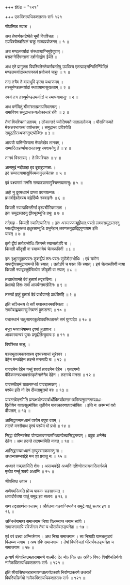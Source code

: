 +++
title = "१२१"

+++
एकविंशत्यधिकशततमः सर्गः १२१  
  
श्रीवसिष्ठ उवाच ।  
  
अथ तेष्वर्णवतटेष्वेते भूमौ विपश्चितः ।  
उपविश्यैतदखिलं चक्रू राज्यप्रयोजनम् ॥ १ ॥  
  
अत्र मण्दलमर्यादां संस्थाप्याग्निमुपेयुषाम् ।  
वरादग्नेर्दिगन्तानां दर्शनोद्योग ईर्यते ॥   
  
अथ एते प्रागुक्ता विपश्चितेस्तेष्वर्णवतटेषु उपविश्य एतत्प्राङ्मन्त्रिभिर्निवेदितं   
मण्डलमर्यादास्थापनरूपं प्रयोजनं चक्रुः ॥ १ ॥  
  
तदा तत्रैव ते वासभूमिं कृत्वा यथाक्रमम् ।  
तस्थुर्मण्डलमर्यादां स्थापयामासुरक्षताम् ॥ २ ॥  
  
स्वयं तत्र तस्थुर्मण्डलमर्यादां च स्थापयामासुः ॥ २ ॥  
  
अथ वर्णयितुं श्रीमांस्तत्प्रतापमिवागमत् ।  
सम्प्रविश्य समुद्रान्तरन्यलोकान्तरं रविः ॥ ३ ॥  
  
तेषां विपश्चितां प्रतापम् । लोकान्तरं ज्योतिषमते पाताललोकम् । पौराणिकमते   
मेरूत्तरभागस्थं वर्षान्तरम् । समुद्रान्तः प्रविश्येति   
समुद्रतीरस्थजनदृष्ट्योक्तिः ॥ ३ ॥  
  
आययौ यामिनीश्यामा मेघलेखेव तानवम् ।  
सम्पादिताहर्व्यापारास्तस्थुः स्वशयनेषु ते ॥ ४ ॥  
  
तानवं विस्तारम् । ते विपश्चितः ॥ ४ ॥  
  
आसमुद्रं नदीवाहा इव दूरादुपागताः ।  
इदं सम्पादयामासुर्विस्मयाकुलचेतसः ॥ ५ ॥  
  
इदं वक्ष्यमाणं मनसि सम्पादयामासुश्चिन्तयामासुः ॥ ५ ॥  
  
अहो नु दूरमध्वानं प्राप्ता वयमयत्नतः ।  
प्रभावोद्देवदेवस्य वह्नेर्दिव्यैः स्ववाहनैः ॥ ६ ॥  
  
कियती स्यात्प्रविस्तीर्णा दृश्यश्रीरियमातता ।  
इतः समुद्रस्तदनु द्वीपभूरम्बुधिः प्रभुः ॥ ७ ॥  
  
तदेवाह - कियती स्यादित्यादिना । इतः अस्माज्जम्बूद्वीपात् परतो लवणसमुद्रस्तदनु   
प्लक्षद्वीपभूस्तत इक्षुरसाम्बुधिः प्रभुर्महान् लवणसमुद्राद्द्विगुणायाम इति   
यावत् ॥ ७ ॥  
  
इतो द्वीपं ततोऽम्भोधिः किमन्ते स्यात्ततोऽपि च ।  
कियती कीदृशी वा स्यान्मायेयं चेत्यरूपिणी ॥ ८ ॥  
  
इतः इक्षुसमुद्रात्परतः कुशद्वीपं ततः परतः सुरोदोऽम्भोधिः । एवं क्रमेण   
सप्तद्वीपसमुद्राणामन्ते किं स्यात् । ततोऽपि च परतः किं स्यात् । इयं चेत्यरूपिणी माया   
कियती स्याद्वस्तुवैचित्र्येण कीदृशी वा स्यात् ॥ ८ ॥  
  
तत्प्रार्थयामहे देवं हुताशं तद्वरादिमाः ।  
प्रेक्षामहे दिशः सर्वा आपर्यन्तमखेदिनः ॥ ९ ॥  
  
तत्सर्व द्रष्टुं हुताशं देवं प्रार्थयामहे प्रार्थयेमहि ॥ ९ ॥  
  
इति सञ्चिन्त्य ते सर्वे यथास्थानमवस्थिताः ।  
सममेवाह्वयामासुर्भगवन्तं हुताशनम् ॥ १० ॥  
  
यथास्थानं चतुःसागरकूलेष्ववस्थितास्ते समं युगपदेव ॥ १० ॥   
  
बभूव भगवानेषामथ दृश्यो हुताशनः ।  
आकारवान्वरं पुत्राः प्रगृह्णीतेत्युवाच ह ॥ ११ ॥  
  
विपश्चित ऊचुः ।  
  
पञ्चभूतात्मकस्यास्य दृश्यस्यान्तं सुरेश्वर ।  
देहेन मन्त्रदेहेन तदन्ते मनसापि च ॥ १२ ॥  
  
यावदनेन देहेन गन्तुं शक्यं तावदनेन देहेन । एतदगम्ये   
वैदिकमन्त्रप्रभावसंस्कृतेनानेनैव देहेन । तदगम्ये मनसा ॥ १२ ॥  
  
यावत्संवेदनं यावत्सम्भवं यावदात्मकम् ।  
पश्येम इति नो देव दीयतामुत्तमो वरः ॥ १३ ॥  
  
यावत्संवेदनमिति प्रत्यक्षयोग्यसर्वार्थोक्तिर्यावत्सम्भवमित्यनुमानगम्य##-  
द्वितीयेन यावत्सूक्ष्मोक्तिः तृतीयेन यावत्कारणप्रपञ्चोक्तिः । इति नः अस्मभ्यं वरो   
दीयताम् ॥ १३ ॥  
  
आसिद्धगम्यमध्वानं पश्येम वपुषा वयम् ।  
तदन्ते मनसैवाथ दृश्यं पश्येम भो प्रभो ॥ १४ ॥  
  
सिद्धा योगिनस्तेषां योगप्रभावगम्यमभिव्याप्येत्यासिद्धगम्यम् । वपुषा अनेनैव   
देहेन । अथ तदन्ते तदगम्यमिति यावत् ॥ १४ ॥  
  
आसिद्धगम्यमध्वानं मृत्युरस्माकमस्तु मा ।  
अध्वन्यसम्भवद्देहे मन एव प्रयातु नः ॥ १५ ॥  
  
अध्वानं गच्छतामिति शेषः । असम्भवद्देहे अध्वनि दक्षिणोत्तरायणादिमार्गरूपे   
मृत्वैव गन्तुं शक्ये अध्वनि ॥ १५ ॥  
  
श्रीवसिष्ठ उवाच ।  
  
अथैवमस्त्विति प्रोच्य पावकः सहसागमत् ।  
क्षणादौर्वतया यातुं समुद्र इव सत्वरः ॥ १६ ॥  
  
अथ तद्वरप्रार्थनानन्तरम् । और्वतया वडवाग्निभावेन समुद्रे यातुं सत्वर इव ॥   
१६ ॥  
  
अग्निर्जगामाथ समाजगाम निशा विलम्ब्याथ जगाम सापि ।  
समाजगामापि रविर्जगाम तेषां च धीरार्णवलङ्घनेहा ॥ १७ ॥  
  
एवं वरं दत्त्वा अग्निर्जगाम । अथ निशा समाजगाम । सा निशापि यामचतुष्टयं   
विलम्ब्य जगाम । अथ रविः समाजगाम । तेषां विपश्चितां धीरार्णवलङ्घनेहा च   
समाजगाम ॥ १७ ॥   
  
इत्यार्षे श्रीवासिष्ठमहारामायणे वाल्मी० दे० मो० नि० उ० अवि० विप० विपश्चिन्निर्णयो   
नामैकविंशत्यधिकशततमः सर्गः ॥ १२१ ॥  
  
इति श्रीवासिष्ठमहारामायणतात्पर्यप्रकाशे निर्वाणप्रकरणे उत्तरार्धे   
विपश्चिन्निर्णयो नामैकविंशत्यधिकशततमः सर्गः ॥ १२१ ॥  
  